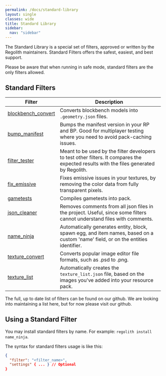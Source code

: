 ```yaml
---
permalink: /docs/standard-library
layout: single
classes: wide
title: Standard Library
sidebar:
  nav: "sidebar"
---
```


<!-- This page is auto-generated. To edit it, you'll need to change the filter_fetch.py -->

The Standard Library is a special set of filters, approved or written by the Regolith maintainers. Standard Filters offers the safest, easiest, and best support. 

Please be aware that when running in safe mode, standard filters are the only filters allowed.

## Standard Filters

| Filter | Description |
| ------ | ----------- |
| [blockbench_convert](https://github.com/Bedrock-OSS/regolith-filters/tree/master/blockbench_convert) | Converts blockbench models into `.geometry.json` files. |
| [bump_manifest](https://github.com/Bedrock-OSS/regolith-filters/tree/master/bump_manifest) | Bumps the manifest version in your RP and BP. Good for multiplayer testing where you need to avoid pack-caching issues. |
| [filter_tester](https://github.com/Bedrock-OSS/regolith-filters/tree/master/filter_tester) | Meant to be used by the filter developers to test other filters. It compares the expected results with the files generated by Regolith. |
| [fix_emissive](https://github.com/Bedrock-OSS/regolith-filters/tree/master/fix_emissive) | Fixes emissive issues in your textures, by removing the color data from fully transparent pixels. |
| [gametests](https://github.com/Bedrock-OSS/regolith-filters/tree/master/gametests) | Compiles gametests into pack. |
| [json_cleaner](https://github.com/Bedrock-OSS/regolith-filters/tree/master/json_cleaner) | Removes comments from all json files in the project. Useful, since some filters cannot understand files with comments. |
| [name_ninja](https://github.com/Bedrock-OSS/regolith-filters/tree/master/name_ninja) | Automatically generates entity, block, spawn egg, and item names, based on a custom 'name' field, or on the entities identifier. |
| [texture_convert](https://github.com/Bedrock-OSS/regolith-filters/tree/master/texture_convert) | Converts popular image editor file formats, such as .psd to .png. |
| [texture_list](https://github.com/Bedrock-OSS/regolith-filters/tree/master/texture_list) | Automatically creates the `texture_list.json` file, based on the images you've added into your resource pack. |

The full, up to date list of filters can be found on our github. We are looking into maintaining a list here, but for now please visit our github. 

## Using a Standard Filter

You may install standard filters by name. For example: `regolith install name_ninja`.

The syntax for standard filters usage is like this:

```json
{
  "filter": "<filter_name>",
  "settings" { ... } // Optional
}
```

